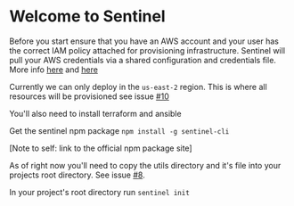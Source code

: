 # Welcome to Sentinel 
Before you start ensure that you have an AWS account and your user has the correct IAM policy 
attached for provisioning infrastructure. Sentinel will pull your AWS credentials via a shared configuration
and credentials file. 
More info [here](https://registry.terraform.io/providers/hashicorp/aws/latest/docs#shared-configuration-and-credentials-files) and [here](https://docs.aws.amazon.com/cli/latest/userguide/cli-configure-quickstart.html)

Currently we can only deploy in the `us-east-2` region. This is where all resources will be provisioned see issue [#10](https://github.com/Sentinel-PaaS/Sentinel-CLI/issues/10)

You'll also need to install terraform and ansible

Get the sentinel npm package `npm install -g sentinel-cli`

[Note to self: link to the official npm package site] 

As of right now you'll need to copy the utils directory and it's file into your projects root directory. See issue [#8](https://github.com/Sentinel-PaaS/Sentinel-CLI/issues/8).

In your project's root directory run `sentinel init` 